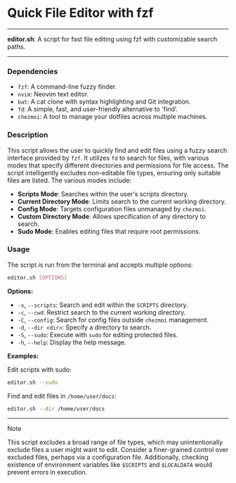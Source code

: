 # Quick File Editor with fzf

---

**editor.sh**: A script for fast file editing using fzf with customizable search paths.

---

### Dependencies

- `fzf`: A command-line fuzzy finder.
- `nvim`: Neovim text editor.
- `bat`: A cat clone with syntax highlighting and Git integration.
- `fd`: A simple, fast, and user-friendly alternative to 'find'.
- `chezmoi`: A tool to manage your dotfiles across multiple machines.
  
### Description

This script allows the user to quickly find and edit files using a fuzzy search interface provided by `fzf`. It utilizes `fd` to search for files, with various modes that specify different directories and permissions for file access. The script intelligently excludes non-editable file types, ensuring only suitable files are listed. The various modes include:

- **Scripts Mode**: Searches within the user's scripts directory.
- **Current Directory Mode**: Limits search to the current working directory.
- **Config Mode**: Targets configuration files unmanaged by `chezmoi`.
- **Custom Directory Mode**: Allows specification of any directory to search.
- **Sudo Mode**: Enables editing files that require root permissions.

### Usage

The script is run from the terminal and accepts multiple options:

```bash
editor.sh [OPTIONS]
```

**Options:**

- `-s`, `--scripts`: Search and edit within the `SCRIPTS` directory.
- `-c`, `--cwd`: Restrict search to the current working directory.
- `-C`, `--config`: Search for config files outside `chezmoi` management.
- `-d`, `--dir <dir>`: Specify a directory to search.
- `-S`, `--sudo`: Execute with `sudo` for editing protected files.
- `-h`, `--help`: Display the help message.

**Examples:**

Edit scripts with sudo:

```bash
editor.sh --sudo
```

Find and edit files in `/home/user/docs`:

```bash
editor.sh --dir /home/user/docs
```

---

> [!NOTE]
> This script excludes a broad range of file types, which may unintentionally exclude files a user might want to edit. Consider a finer-grained control over excluded files, perhaps via a configuration file. Additionally, checking existence of environment variables like `$SCRIPTS` and `$LOCALDATA` would prevent errors in execution.
